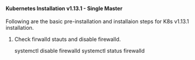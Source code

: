 
#### Kubernetes Installation v1.13.1 - Single Master

Following are the basic pre-installation and installaion steps for K8s v1.13.1 installation.

  1. Check firwalld stauts and disable firewalld.
  
      systemctl disable firewalld
      systemctl status firewalld
      
